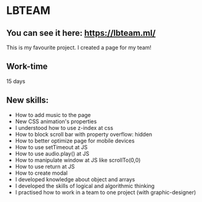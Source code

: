 # LBTEAM
## You can see it here: https://lbteam.ml/
This is my favourite project. I created a page for my team!
## Work-time
15 days
## New skills:
- How to add music to the page
- New CSS animation's properties
- I understood how to use z-index at css
- How to block scroll bar with property overflow: hidden
- How to better optimize page for mobile devices
- How to use setTimeout at JS
- How to use audio.play() at JS
- How to manipulate window at JS like scrollTo(0,0)
- How to use return at JS
- How to create modal
- I developed knowledge about object and arrays
- I developed the skills of logical and algorithmic thinking
- I practised how to work in a team to one project (with graphic-designer)
